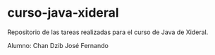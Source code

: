 # curso-java-xideral
Repositorio de las tareas realizadas para el curso de Java de Xideral.

Alumno: Chan Dzib José Fernando